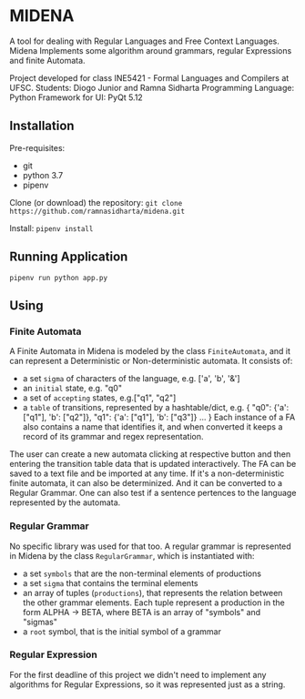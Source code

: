 # MIDENA

A tool for dealing with Regular Languages and Free Context Languages. Midena Implements some algorithm around grammars, regular Expressions and finite Automata.

Project developed for class INE5421 - Formal Languages and Compilers at UFSC.
Students: Diogo Junior and Ramna Sidharta
Programming Language: Python
Framework for UI: PyQt 5.12

## Installation

Pre-requisites:
- git
- python 3.7
- pipenv

Clone (or download) the repository:
```git clone https://github.com/ramnasidharta/midena.git```

Install:
```pipenv install```

## Running Application

```pipenv run python app.py```

## Using

### Finite Automata

A Finite Automata in Midena is modeled by the class `FiniteAutomata`,
and it can represent a Deterministic or Non-deterministic automata.
It consists of:
* a set `sigma` of characters of the language, e.g. ['a', 'b', '&']
* an `initial` state, e.g. "q0"
* a set of `accepting` states, e.g.["q1", "q2"]
* a `table` of transitions, represented by a hashtable/dict,
    e.g. {
            "q0": {'a': ["q1"], 'b': ["q2"]},
            "q1": {'a': ["q1"], 'b': ["q3"]}
            ...
         }
Each instance of a FA also contains a name that identifies it,
and when converted it keeps a record of its grammar and regex representation.

The user can create a new automata clicking at respective button and then entering
the transition table data that is updated interactively.
The FA can be saved to a text file and be imported at any time.
If it's a non-deterministic finite automata, it can also be determinized. And it can
be converted to a Regular Grammar.
One can also test if a sentence pertences to the language represented by the automata.


### Regular Grammar

No specific library was used for that too. A regular grammar is represented in
Midena by the class `RegularGrammar`, which is instantiated with:
* a set `symbols` that are the non-terminal elements of productions
* a set `sigma` that contains the terminal elements
* an array of tuples (`productions`), that represents the relation between the
other grammar elements. Each tuple represent a production in the form ALPHA -> BETA,
where BETA is an array of "symbols" and "sigmas"
* a `root` symbol, that is the initial symbol of a grammar


### Regular Expression

For the first deadline of this project we didn't need to implement any algorithms for Regular Expressions,
so it was represented just as a string.

